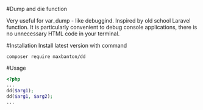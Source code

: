 #Dump and die function

Very useful for var_dump - like debuggind. Inspired by old school Laravel function. 
It is particularly convenient to debug console applications, there is no unnecessary HTML code in your terminal.

#Installation
Install latest version with command

```
composer require maxbanton/dd
```

#Usage

```php
<?php
...
dd($arg1);
dd($arg1, $arg2);
...
```
